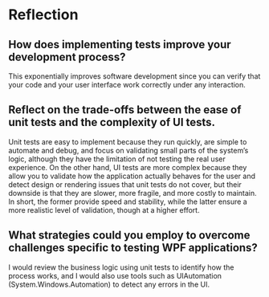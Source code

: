 # Reflection

## How does implementing tests improve your development process?

This exponentially improves software development since you can verify that your
code and your user interface work correctly under any interaction.

## Reflect on the trade-offs between the ease of unit tests and the complexity of UI tests.

Unit tests are easy to implement because they run quickly, are simple to
automate and debug, and focus on validating small parts of the system’s logic,
although they have the limitation of not testing the real user experience. On
the other hand, UI tests are more complex because they allow you to validate how
the application actually behaves for the user and detect design or rendering
issues that unit tests do not cover, but their downside is that they are slower,
more fragile, and more costly to maintain. In short, the former provide speed
and stability, while the latter ensure a more realistic level of validation,
though at a higher effort.

## What strategies could you employ to overcome challenges specific to testing WPF applications?

I would review the business logic using unit tests to identify how the process
works, and I would also use tools such as UIAutomation
(System.Windows.Automation) to detect any errors in the UI.
